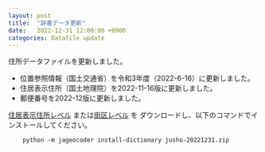 ```yaml
---
layout: post
title:  "辞書データ更新"
date:   2022-12-31 12:00:00 +0900
categories: Datafile update
---
```


住所データファイルを更新しました。

- 位置参照情報（国土交通省）を令和3年度（2022-6-16）に更新しました。
- 住居表示住所（国土地理院）を2022-11-16版に更新しました。
- 郵便番号を2022-12版に更新しました。

[住居表示住所レベル](https://www.info-proto.com/static/jusho-20221231.zip)
または[街区レベル](https://www.info-proto.com/static/gaiku-20221231.zip) を
ダウンロードし、以下のコマンドでインストールしてください。

        python -m jageocoder install-dictionary jusho-20221231.zip
